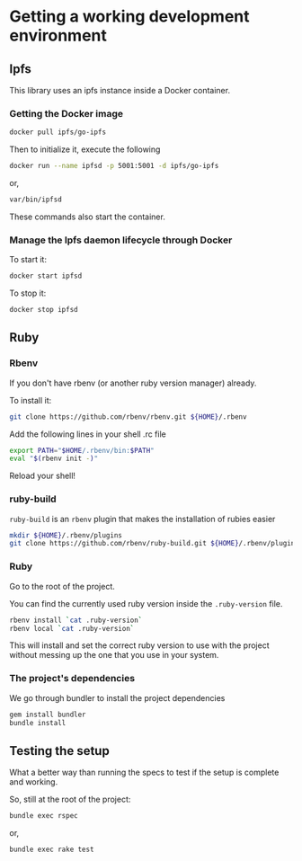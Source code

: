# Getting a working development environment

## Ipfs

This library uses an ipfs instance inside a Docker container.

### Getting the Docker image

```bash
docker pull ipfs/go-ipfs
```

Then to initialize it, execute the following

```bash
docker run --name ipfsd -p 5001:5001 -d ipfs/go-ipfs
```

or,

```bash
var/bin/ipfsd
```

These commands also start the container.


### Manage the Ipfs daemon lifecycle through Docker

To start it:

```bash
docker start ipfsd
```

To stop it:

```bash
docker stop ipfsd
```

## Ruby

### Rbenv

If you don't have rbenv (or another ruby version manager) already.

To install it:

```bash
git clone https://github.com/rbenv/rbenv.git ${HOME}/.rbenv
```

Add the following lines in your shell .rc file

```bash
export PATH="$HOME/.rbenv/bin:$PATH"
eval "$(rbenv init -)"
```

Reload your shell!


### ruby-build

`ruby-build` is an `rbenv` plugin that makes the installation of rubies easier

```bash
mkdir ${HOME}/.rbenv/plugins
git clone https://github.com/rbenv/ruby-build.git ${HOME}/.rbenv/plugins/ruby-build 
```

### Ruby

Go to the root of the project.

You can find the currently used ruby version inside the `.ruby-version` file.

```bash
rbenv install `cat .ruby-version`
rbenv local `cat .ruby-version`
```

This will install and set the correct ruby version to use with the project without
messing up the one that you use in your system.


### The project's dependencies

We go through bundler to install the project dependencies

```sh
gem install bundler
bundle install
```

## Testing the setup

What a better way than running the specs to test if the setup is complete and working.

So, still at the root of the project:

```bash
bundle exec rspec
```

or,

```bash
bundle exec rake test
```